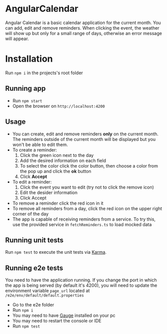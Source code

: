# AngularCalendar

Angular Calendar is a basic calendar application for the current month. You can add, edit and remove reminders. When clicking the event, the weather will show up but only for a small range of days, otherwise an error message will appear. 

# Installation

Run `npm i` in the projects's root folder

## Running app

- Run `npm start`
- Open the browser on `http://localhost:4200`

## Usage

- You can create, edit and remove reminders **only** on the current month. The reminders outside of the current month will be displayed but you won't be able to edit them.
- To create a reminder: 
  1. Click the green icon next to the day
  2. Add the desired information on each field
  3. To select the color click the color button, then choose a color from the pop up and click the **ok** button
  4. Click **Accept**
- To edit a reminder:
  1. Click the event you want to edit (try not to click the remove icon)
  2. Edit the desider information
  3. Click Accept
- To remove a reminder click the red icon in it
- To remove all reminders from a day, click the red icon on the upper right corner of the day
- The app is capable of receiving reminders from a service. To try this, use the provided service in `fetchReminders.ts` to load mocked data

## Running unit tests

Run `npm test` to execute the unit tests via [Karma](https://karma-runner.github.io).

## Running e2e tests

You need to have the application running. If you change the port in which the app is being served (by default it's 4200), you will need to update the environment variable `page_url` located at `/e2e/env/default/default.properties`

- Go to the e2e folder
- Run `npm i`
- You may need to have [Gauge](https://docs.gauge.org/getting_started/installing-gauge.html?os=windows&language=javascript&ide=vscode) installed on your pc 
- You may need to restart the console or IDE
- Run `npm test`
